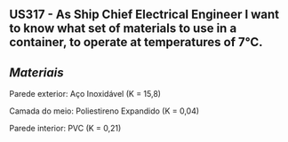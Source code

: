 ## US317 - As Ship Chief Electrical Engineer I want to know what set of materials to use in a container, to operate at temperatures of 7°C.
## *Materiais*

Parede exterior: Aço Inoxidável (K = 15,8)

Camada do meio: Poliestireno Expandido (K = 0,04)

Parede interior: PVC (K = 0,21)



